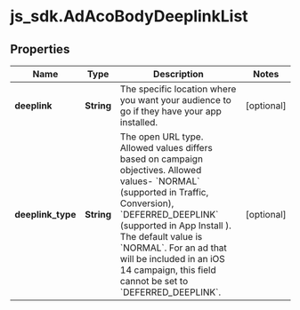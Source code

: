 # js_sdk.AdAcoBodyDeeplinkList

## Properties
Name | Type | Description | Notes
------------ | ------------- | ------------- | -------------
**deeplink** | **String** | The specific location where you want your audience to go if they have your app installed. | [optional] 
**deeplink_type** | **String** | The open URL type. Allowed values differs based on campaign objectives. Allowed values- &#x60;NORMAL&#x60; (supported in Traffic, Conversion), &#x60;DEFERRED_DEEPLINK&#x60; (supported in App Install ). The default value is &#x60;NORMAL&#x60;. For an ad that will be included in an iOS 14 campaign, this field cannot be set to &#x60;DEFERRED_DEEPLINK&#x60;. | [optional] 
